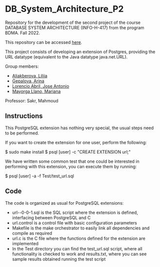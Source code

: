 # DB_System_Architecture_P2
Repository for the development of the second project of the course DATABASE SYSTEM ARCHITECTURE (INFO-H-417) from the program BDMA. Fall 2022. 

This repository can be accessed [here](https://github.com/Lorenc1o/DB_System_Architecture_P2).

This project consists of developing an extension of Postgres, providing the URL datatype (equivalent to the Java datatype java.net.URL).

Group members:

- [Aliakberova, Liliia](https://github.com/Liliia-Aliakberova)
- [Gepalova, Arina](https://github.com/omymble)
- [Lorencio Abril, Jose Antonio](https://github.com/Lorenc1o)
- [Mayorga Llano, Mariana](https://github.com/marianamllano)

Professor: Sakr, Mahmoud

## Instructions

This PostgreSQL extension has nothing very special, the usual steps need to be performed.

If you want to create the extension for one user, perform the following:

$ sudo make install
$ psql [user] -c "CREATE EXTENSION url;"

We have written some common test that one could be interested in performing with this extension, you can execute them by running:

$ psql [user] -a -f Test/test_url.sql

## Code

The code is organized as usual for PostgreSQL extensions:
- url--0-0-1.sql is the SQL script where the extension is defined, interfacing between PostgreSQL and C
- url.control is a control file with basic configuration parameters
- Makefile is the make orchestrator to easily link all dependencies and compile as required
- url.c is the C file where the functions defined for the extension are implemented
- In the Test directory you can find the test_url.sql script, where all functionality is checked to work and results.txt, where you can see sample results obtained running the test script